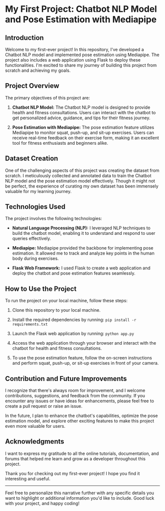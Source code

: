 # My First Project: Chatbot NLP Model and Pose Estimation with Mediapipe

## Introduction

Welcome to my first-ever project! In this repository, I've developed a Chatbot NLP model and implemented pose estimation using Mediapipe. The project also includes a web application using Flask to deploy these functionalities. I'm excited to share my journey of building this project from scratch and achieving my goals.

## Project Overview

The primary objectives of this project are:

1. **Chatbot NLP Model:** The Chatbot NLP model is designed to provide health and fitness consultations. Users can interact with the chatbot to get personalized advice, guidance, and tips for their fitness journey.

2. **Pose Estimation with Mediapipe:** The pose estimation feature utilizes Mediapipe to monitor squat, push-up, and sit-up exercises. Users can receive real-time feedback on their exercise form, making it an excellent tool for fitness enthusiasts and beginners alike.

## Dataset Creation

One of the challenging aspects of this project was creating the dataset from scratch. I meticulously collected and annotated data to train the Chatbot NLP model and the pose estimation model effectively. Though it might not be perfect, the experience of curating my own dataset has been immensely valuable for my learning journey.

## Technologies Used

The project involves the following technologies:

- **Natural Language Processing (NLP):** I leveraged NLP techniques to build the chatbot model, enabling it to understand and respond to user queries effectively.

- **Mediapipe:** Mediapipe provided the backbone for implementing pose estimation. It allowed me to track and analyze key points in the human body during exercises.

- **Flask Web Framework:** I used Flask to create a web application and deploy the chatbot and pose estimation features seamlessly.

## How to Use the Project

To run the project on your local machine, follow these steps:

1. Clone this repository to your local machine.

2. Install the required dependencies by running: `pip install -r requirements.txt`

3. Launch the Flask web application by running: `python app.py`

4. Access the web application through your browser and interact with the chatbot for health and fitness consultations.

5. To use the pose estimation feature, follow the on-screen instructions and perform squat, push-up, or sit-up exercises in front of your camera.

## Contribution and Future Improvements

I recognize that there's always room for improvement, and I welcome contributions, suggestions, and feedback from the community. If you encounter any issues or have ideas for enhancements, please feel free to create a pull request or raise an issue.

In the future, I plan to enhance the chatbot's capabilities, optimize the pose estimation model, and explore other exciting features to make this project even more valuable for users.

## Acknowledgments

I want to express my gratitude to all the online tutorials, documentation, and forums that helped me learn and grow as a developer throughout this project.

Thank you for checking out my first-ever project! I hope you find it interesting and useful.

---

Feel free to personalize this narrative further with any specific details you want to highlight or additional information you'd like to include. Good luck with your project, and happy coding!
